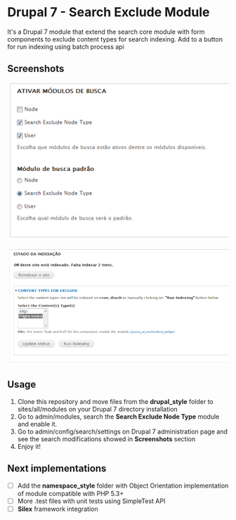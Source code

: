 Drupal 7 - Search Exclude Module
==============

It's a Drupal 7 module that extend the search core module with form components to exclude content types for search indexing. Add to a button for run indexing using batch process api

Screenshots
-----------

![Module Search Default](https://github.com/mfdeveloper/search_exclude/raw/master/images/search_exclude_default_module.png)

![Content Types to exclude](https://github.com/mfdeveloper/search_exclude/raw/master/images/search_exclude_content_types.png)

Usage
-----

1.  Clone this repository and move files from the **drupal_style** folder to sites/all/modules on your Drupal 7 directory installation
2.  Go to admin/modules, search the **Search Exclude Node Type** module and enable it.
3.  Go to admin/config/search/settings on Drupal 7 administration page and see the search modifications showed in **Screenshots** section
4.  Enjoy it!
 

Next implementations
--------------------

- [ ] Add the **namespace_style** folder with Object Orientation implementation of module compatible with PHP 5.3+
- [ ] More .test files with unit tests using SimpleTest API
- [ ] **Silex** framework integration
